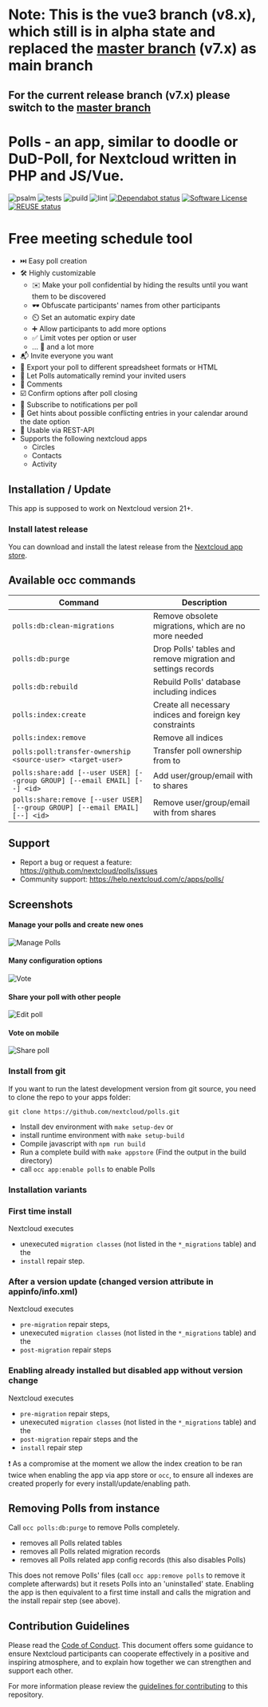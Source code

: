 <!--
  - SPDX-FileCopyrightText: 2016 Nextcloud contributors
  - SPDX-License-Identifier: AGPL-3.0-or-later
-->
# Note: This is the vue3 branch (v8.x), which still is in alpha state and replaced the [master branch](https://github.com/nextcloud/polls/tree/master-7) (v7.x) as main branch
## For the current release branch (v7.x) please switch to the [master branch](https://github.com/nextcloud/polls/tree/master-7)

# Polls - an app, similar to doodle or DuD-Poll, for Nextcloud written in PHP and JS/Vue.
![psalm](https://github.com/nextcloud/polls/actions/workflows/static-analysis.yml/badge.svg)
![tests](https://github.com/nextcloud/polls/actions/workflows/phpunit.yml/badge.svg)
![puild](https://github.com/nextcloud/polls/actions/workflows/nodejs.yml/badge.svg)
![lint](https://github.com/nextcloud/polls/actions/workflows/lint.yml/badge.svg)
[![Dependabot status](https://img.shields.io/badge/Dependabot-enabled-brightgreen.svg?longCache=true&style=flat-square&logo=dependabot)](https://dependabot.com)
[![Software License](https://img.shields.io/badge/license-AGPL-brightgreen.svg?style=flat-square)](COPYING)
[![REUSE status](https://api.reuse.software/badge/github.com/nextcloud/polls)](https://api.reuse.software/info/github.com/nextcloud/polls)

# Free meeting schedule tool
- :next_track_button: Easy poll creation
- :hammer_and_wrench: Highly customizable
    - :envelope: Make your poll confidential by hiding the results until you want them to be discovered
    - :dark_sunglasses: Obfuscate participants' names from other participants
    - :timer_clock: Set an automatic expiry date
    - :heavy_plus_sign: Allow participants to add more options
    - :white_check_mark: Limit votes per option or user
    - ... :currency_exchange: and a lot more
- :mailbox_with_mail: Invite everyone you want
- :rocket: Export your poll to different spreadsheet formats or HTML
- :red_envelope: Let Polls automatically remind your invited users
- :speech_balloon: Comments
- :ballot_box_with_check: Confirm options after poll closing
- :loudspeaker: Subscribe to notifications per poll
- :date: Get hints about possible conflicting entries in your calendar around the date option
- :toolbox: Usable via REST-API
- Supports the following nextcloud apps
    - Circles
    - Contacts
    - Activity

## Installation / Update
This app is supposed to work on Nextcloud version 21+.

### Install latest release
You can download and install the latest release from the [Nextcloud app store](https://apps.nextcloud.com/apps/polls).

## Available occ commands
| Command | Description |
| - | - |
| `polls:db:clean-migrations`                                                  | Remove obsolete migrations, which are no more needed         |
| `polls:db:purge`                                                             | Drop Polls' tables and remove migration and settings records |
| `polls:db:rebuild`                                                           | Rebuild Polls' database including indices                    |
| `polls:index:create`                                                         | Create all necessary indices and foreign key constraints     |
| `polls:index:remove`                                                         | Remove all indices                                           |
| `polls:poll:transfer-ownership  <source-user> <target-user>`                 | Transfer poll ownership from  <source-user> to <target-user> |
| `polls:share:add [--user USER] [--group GROUP] [--email EMAIL] [--] <id>`    | Add user/group/email with <id> to shares                     |
| `polls:share:remove [--user USER] [--group GROUP] [--email EMAIL] [--] <id>` | Remove user/group/email with <id> from shares                |
## Support
- Report a bug or request a feature:  https://github.com/nextcloud/polls/issues
- Community support: https://help.nextcloud.com/c/apps/polls/

## Screenshots
#### Manage your polls and create new ones
![Manage Polls](screenshots/overview.png)

#### Many configuration options
![Vote](screenshots/edit-poll.png)

#### Share your poll with other people
![Edit poll](screenshots/share.png)

#### Vote on mobile
![Share poll](screenshots/vote.png)

### Install from git
If you want to run the latest development version from git source, you need to clone the repo to your apps folder:

```
git clone https://github.com/nextcloud/polls.git
```

* Install dev environment with ```make setup-dev``` or
* install runtime environment with ```make setup-build```
* Compile javascript with ```npm run build```
* Run a complete build with ```make appstore``` (Find the output in the build directory)
* call `occ app:enable polls` to enable Polls

### Installation variants

### First time install
Nextcloud executes
* unexecuted `migration classes` (not listed in the `*_migrations` table) and the
* `install` repair step.

### After a version update (changed version attribute in appinfo/info.xml)
Nextcloud executes
* `pre-migration` repair steps,
* unexecuted `migration classes` (not listed in the `*_migrations` table) and the
* `post-migration` repair steps

### Enabling already installed but disabled app without version change
Nextcloud executes
* `pre-migration` repair steps,
* unexecuted `migration classes` (not listed in the `*_migrations` table) and the
* `post-migration` repair steps and the
* `install` repair step

❗ As a compromise at the moment we allow the index creation to be ran twice when enabling the app via app store or `occ`, to ensure all indexes are created properly for every install/update/enabling path.

## Removing Polls from instance
Call `occ polls:db:purge` to remove Polls completely.
* removes all Polls related tables
* removes all Polls related migration records
* removes all Polls related app config records (this also disables Polls)

This does not remove Polls' files (call `occ app:remove polls` to remove it complete afterwards) but it resets Polls into an 'uninstalled' state. Enabling the app is then equivalent to a first time install and calls the migration and the install repair step (see above).

## Contribution Guidelines
Please read the [Code of Conduct](https://nextcloud.com/community/code-of-conduct/). This document offers some guidance to ensure Nextcloud participants can cooperate effectively in a positive and inspiring atmosphere, and to explain how together we can strengthen and support each other.

For more information please review the [guidelines for contributing](https://github.com/nextcloud/server/blob/master/.github/CONTRIBUTING.md) to this repository.
